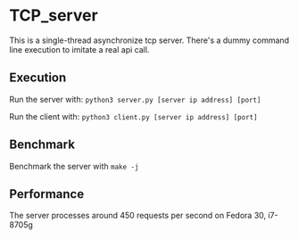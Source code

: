 # TCP_server

This is a single-thread asynchronize tcp server.
There's a dummy command line execution to imitate a real api call.

## Execution

Run the server with:
`python3 server.py [server ip address] [port]`

Run the client with:
`python3 client.py [server ip address] [port]`

## Benchmark
Benchmark the server with `make -j`

## Performance
The server processes around 450 requests per second on Fedora 30, i7-8705g 
